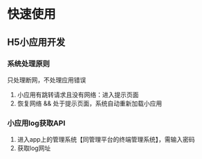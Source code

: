 # 快速使用
## H5小应用开发
### 系统处理原则
只处理断网，不处理应用错误
1. 小应用有跳转请求且没有网络：进入提示页面
1. 恢复网络 && 处于提示页面，系统自动重新加载小应用

### 小应用log获取API
1. 进入app上的管理系统【同管理平台的终端管理系统】，需输入密码
1. 获取log网址
